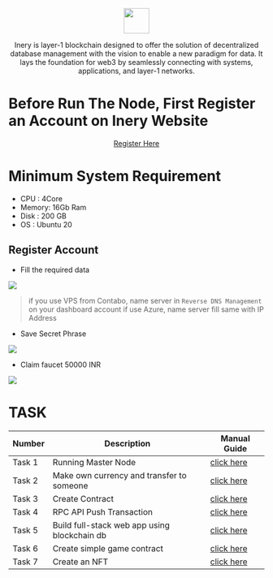 <p align="center">
    <img  href="inery.io" height="50" height="auto" src="https://user-images.githubusercontent.com/38981255/184088981-3f7376ae-7039-4915-98f5-16c3637ccea3.PNG"">
</p>

<p align="center">Inery is layer-1 blockchain designed to offer the solution of decentralized database management with the vision to enable a new paradigm for data. It lays the foundation for web3 by seamlessly connecting with systems, applications, and layer-1 networks.</p>

# Before Run The Node, First Register an Account on Inery Website

<p align="center">
    <a href="https://testnet.inery.io/" target="_blank">Register Here</a>
</p>

# Minimum System Requirement

- CPU   : 4Core
- Memory: 16Gb Ram
- Disk  : 200 GB
- OS    : Ubuntu 20

## Register Account

- Fill the required data

<img src="https://user-images.githubusercontent.com/103183907/193440373-d80c8a88-fadf-4a59-a17f-208b54532369.png">

> if you use VPS from Contabo, name server in `Reverse DNS Management` on your dashboard account
> if use Azure, name server fill same with IP Address

- Save Secret Phrase

<img src="https://user-images.githubusercontent.com/38981255/184137069-71beff53-73e6-47e3-b76f-670c269c12b3.PNG">

- Claim faucet 50000 INR

<img src="https://user-images.githubusercontent.com/103183907/193440482-757cd5f9-a58c-45a9-961c-a21152e3c15b.png">

# TASK 

| Number | Description                                  | Manual Guide          |
|--------|----------------------------------------------| ----------------------|
| Task 1 | Running Master Node                          | [click here]()        |
| Task 2 | Make own currency and transfer to someone    | [click here]()        |
| Task 3 | Create Contract                              | [click here]()        |
| Task 4 | RPC API Push Transaction                     | [click here]()        |
| Task 5 | Build full-stack web app using blockchain db | [click here]()        |
| Task 6 | Create simple game contract                  | [click here]()        |
| Task 7 | Create an NFT                                | [click here]()        |